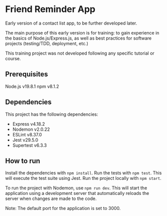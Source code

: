 # Friend Reminder App

Early version of a contact list app, to be further developed later.

The main purpose of this early version is for training: to gain experience in the basics of Node.js/Express.js, as well as best practices for software projects (testing/TDD, deployment, etc.)

This training project was not developed following any specific tutorial or course.

## Prerequisites
Node.js v19.8.1
npm v8.1.2

## Dependencies
This project has the following dependencies:
* Express v4.18.2
* Nodemon v2.0.22
* ESLint v8.37.0
* Jest v29.5.0
* Supertest v6.3.3

## How to run

Install the dependencies with `npm install`.
Run the tests with `npm test`. This will execute the test suite using Jest.
Run the project locally with `npm start`.

To run the project with Nodemon, use `npm run dev`.
This will start the application using a development server that automatically reloads the server when changes are made to the code.

Note: The default port for the application is set to 3000.
